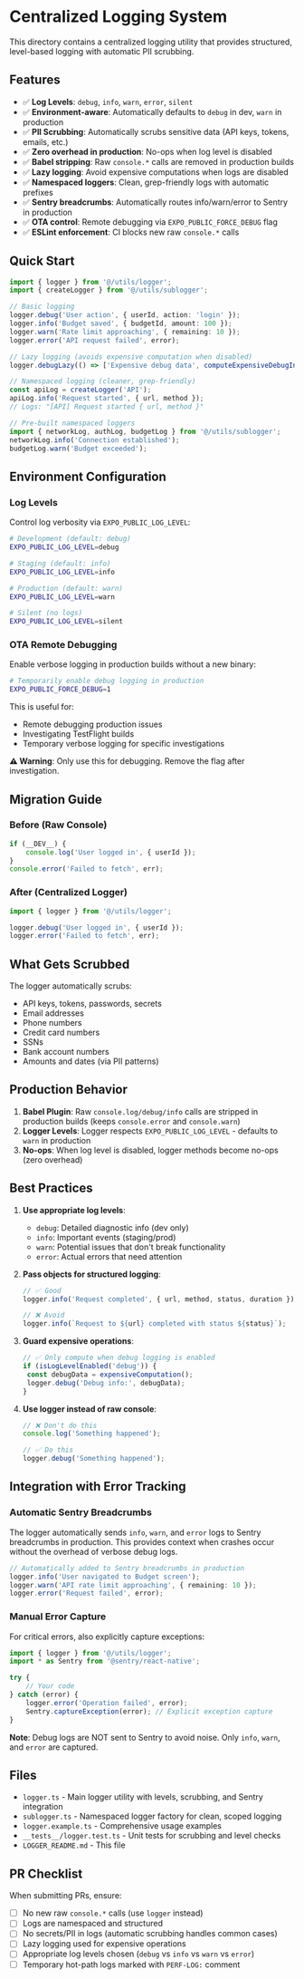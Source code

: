 # Centralized Logging System

This directory contains a centralized logging utility that provides structured, level-based logging with automatic PII scrubbing.

## Features

- ✅ **Log Levels**: `debug`, `info`, `warn`, `error`, `silent`
- ✅ **Environment-aware**: Automatically defaults to `debug` in dev, `warn` in production
- ✅ **PII Scrubbing**: Automatically scrubs sensitive data (API keys, tokens, emails, etc.)
- ✅ **Zero overhead in production**: No-ops when log level is disabled
- ✅ **Babel stripping**: Raw `console.*` calls are removed in production builds
- ✅ **Lazy logging**: Avoid expensive computations when logs are disabled
- ✅ **Namespaced loggers**: Clean, grep-friendly logs with automatic prefixes
- ✅ **Sentry breadcrumbs**: Automatically routes info/warn/error to Sentry in production
- ✅ **OTA control**: Remote debugging via `EXPO_PUBLIC_FORCE_DEBUG` flag
- ✅ **ESLint enforcement**: CI blocks new raw `console.*` calls

## Quick Start

```typescript
import { logger } from '@/utils/logger';
import { createLogger } from '@/utils/sublogger';

// Basic logging
logger.debug('User action', { userId, action: 'login' });
logger.info('Budget saved', { budgetId, amount: 100 });
logger.warn('Rate limit approaching', { remaining: 10 });
logger.error('API request failed', error);

// Lazy logging (avoids expensive computation when disabled)
logger.debugLazy(() => ['Expensive debug data', computeExpensiveDebugInfo()]);

// Namespaced logging (cleaner, grep-friendly)
const apiLog = createLogger('API');
apiLog.info('Request started', { url, method });
// Logs: "[API] Request started { url, method }"

// Pre-built namespaced loggers
import { networkLog, authLog, budgetLog } from '@/utils/sublogger';
networkLog.info('Connection established');
budgetLog.warn('Budget exceeded');
```

## Environment Configuration

### Log Levels

Control log verbosity via `EXPO_PUBLIC_LOG_LEVEL`:

```bash
# Development (default: debug)
EXPO_PUBLIC_LOG_LEVEL=debug

# Staging (default: info)
EXPO_PUBLIC_LOG_LEVEL=info

# Production (default: warn)
EXPO_PUBLIC_LOG_LEVEL=warn

# Silent (no logs)
EXPO_PUBLIC_LOG_LEVEL=silent
```

### OTA Remote Debugging

Enable verbose logging in production builds without a new binary:

```bash
# Temporarily enable debug logging in production
EXPO_PUBLIC_FORCE_DEBUG=1
```

This is useful for:

- Remote debugging production issues
- Investigating TestFlight builds
- Temporary verbose logging for specific investigations

**⚠️ Warning**: Only use this for debugging. Remove the flag after investigation.

## Migration Guide

### Before (Raw Console)

```typescript
if (__DEV__) {
	console.log('User logged in', { userId });
}
console.error('Failed to fetch', err);
```

### After (Centralized Logger)

```typescript
import { logger } from '@/utils/logger';

logger.debug('User logged in', { userId });
logger.error('Failed to fetch', err);
```

## What Gets Scrubbed

The logger automatically scrubs:

- API keys, tokens, passwords, secrets
- Email addresses
- Phone numbers
- Credit card numbers
- SSNs
- Bank account numbers
- Amounts and dates (via PII patterns)

## Production Behavior

1. **Babel Plugin**: Raw `console.log/debug/info` calls are stripped in production builds (keeps `console.error` and `console.warn`)
2. **Logger Levels**: Logger respects `EXPO_PUBLIC_LOG_LEVEL` - defaults to `warn` in production
3. **No-ops**: When log level is disabled, logger methods become no-ops (zero overhead)

## Best Practices

1. **Use appropriate log levels**:

   - `debug`: Detailed diagnostic info (dev only)
   - `info`: Important events (staging/prod)
   - `warn`: Potential issues that don't break functionality
   - `error`: Actual errors that need attention

2. **Pass objects for structured logging**:

   ```typescript
   // ✅ Good
   logger.info('Request completed', { url, method, status, duration });

   // ❌ Avoid
   logger.info(`Request to ${url} completed with status ${status}`);
   ```

3. **Guard expensive operations**:

   ```typescript
   // ✅ Only compute when debug logging is enabled
   if (isLogLevelEnabled('debug')) {
   	const debugData = expensiveComputation();
   	logger.debug('Debug info:', debugData);
   }
   ```

4. **Use logger instead of raw console**:

   ```typescript
   // ❌ Don't do this
   console.log('Something happened');

   // ✅ Do this
   logger.debug('Something happened');
   ```

## Integration with Error Tracking

### Automatic Sentry Breadcrumbs

The logger automatically sends `info`, `warn`, and `error` logs to Sentry breadcrumbs in production. This provides context when crashes occur without the overhead of verbose debug logs.

```typescript
// Automatically added to Sentry breadcrumbs in production
logger.info('User navigated to Budget screen');
logger.warn('API rate limit approaching', { remaining: 10 });
logger.error('Request failed', error);
```

### Manual Error Capture

For critical errors, also explicitly capture exceptions:

```typescript
import { logger } from '@/utils/logger';
import * as Sentry from '@sentry/react-native';

try {
	// Your code
} catch (error) {
	logger.error('Operation failed', error);
	Sentry.captureException(error); // Explicit exception capture
}
```

**Note**: Debug logs are NOT sent to Sentry to avoid noise. Only `info`, `warn`, and `error` are captured.

## Files

- `logger.ts` - Main logger utility with levels, scrubbing, and Sentry integration
- `sublogger.ts` - Namespaced logger factory for clean, scoped logging
- `logger.example.ts` - Comprehensive usage examples
- `__tests__/logger.test.ts` - Unit tests for scrubbing and level checks
- `LOGGER_README.md` - This file

## PR Checklist

When submitting PRs, ensure:

- [ ] No new raw `console.*` calls (use `logger` instead)
- [ ] Logs are namespaced and structured
- [ ] No secrets/PII in logs (automatic scrubbing handles common cases)
- [ ] Lazy logging used for expensive operations
- [ ] Appropriate log levels chosen (`debug` vs `info` vs `warn` vs `error`)
- [ ] Temporary hot-path logs marked with `PERF-LOG:` comment
